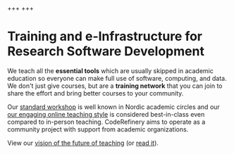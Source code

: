 +++
+++

# Training and e-Infrastructure for Research Software Development

We teach all the **essential tools** which are usually skipped in academic
education so everyone can make full use of software, computing, and
data. We don't just give courses, but are a **training network** that you
can join to share the effort and bring better courses to your
community.

Our [standard workshop](@/lessons/core.md) is well known in Nordic
academic circles and our [our engaging online teaching
style](@/workshops/teaching-style.md) is considered best-in-class even
compared to in-person teaching.  CodeRefinery aims to operate as a
community project with support from academic organizations.

View our [vision of the future of
teaching](https://www.youtube.com/watch?v=S9Jor12Cxdc) (or [read
it](https://hackmd.io/KRqQirJ_Rn2SHcE-t1iAUg?view)).
